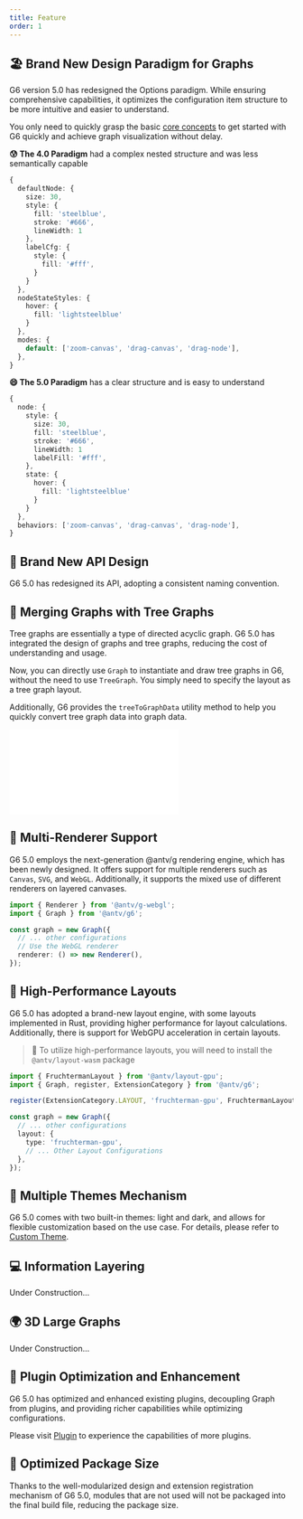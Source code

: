```yaml
---
title: Feature
order: 1
---
```


## 🏖️ Brand New Design Paradigm for Graphs

G6 version 5.0 has redesigned the Options paradigm. While ensuring comprehensive capabilities, it optimizes the configuration item structure to be more intuitive and easier to understand.

You only need to quickly grasp the basic [core concepts](/en/manual/core-concept/graph) to get started with G6 quickly and achieve graph visualization without delay.

**😰 The 4.0 Paradigm** had a complex nested structure and was less semantically capable

```typescript
{
  defaultNode: {
    size: 30,
    style: {
      fill: 'steelblue',
      stroke: '#666',
      lineWidth: 1
    },
    labelCfg: {
      style: {
        fill: '#fff',
      }
    }
  },
  nodeStateStyles: {
    hover: {
      fill: 'lightsteelblue'
    }
  },
  modes: {
    default: ['zoom-canvas', 'drag-canvas', 'drag-node'],
  },
}
```

**😄 The 5.0 Paradigm** has a clear structure and is easy to understand

```typescript
{
  node: {
    style: {
      size: 30,
      fill: 'steelblue',
      stroke: '#666',
      lineWidth: 1
      labelFill: '#fff',
    },
    state: {
      hover: {
        fill: 'lightsteelblue'
      }
    }
  },
  behaviors: ['zoom-canvas', 'drag-canvas', 'drag-node'],
}
```

## 🔨 Brand New API Design

G6 5.0 has redesigned its API, adopting a consistent naming convention.

## 🌲 Merging Graphs with Tree Graphs

Tree graphs are essentially a type of directed acyclic graph. G6 5.0 has integrated the design of graphs and tree graphs, reducing the cost of understanding and usage.

Now, you can directly use `Graph` to instantiate and draw tree graphs in G6, without the need to use `TreeGraph`. You simply need to specify the layout as a tree graph layout.

Additionally, G6 provides the `treeToGraphData` utility method to help you quickly convert tree graph data into graph data.

<embed src="@/docs/manual/feature-common/treeToGraphData.md"></embed>

## 🌆 Multi-Renderer Support

G6 5.0 employs the next-generation @antv/g rendering engine, which has been newly designed. It offers support for multiple renderers such as `Canvas`, `SVG`, and `WebGL`. Additionally, it supports the mixed use of different renderers on layered canvases.

```typescript
import { Renderer } from '@antv/g-webgl';
import { Graph } from '@antv/g6';

const graph = new Graph({
  // ... other configurations
  // Use the WebGL renderer
  renderer: () => new Renderer(),
});
```

## 🚀 High-Performance Layouts

G6 5.0 has adopted a brand-new layout engine, with some layouts implemented in Rust, providing higher performance for layout calculations. Additionally, there is support for WebGPU acceleration in certain layouts.

> 🚀 To utilize high-performance layouts, you will need to install the `@antv/layout-wasm` package

```typescript
import { FruchtermanLayout } from '@antv/layout-gpu';
import { Graph, register, ExtensionCategory } from '@antv/g6';

register(ExtensionCategory.LAYOUT, 'fruchterman-gpu', FruchtermanLayout);

const graph = new Graph({
  // ... other configurations
  layout: {
    type: 'fruchterman-gpu',
    // ... Other Layout Configurations
  },
});
```

## 🎨 Multiple Themes Mechanism

G6 5.0 comes with two built-in themes: light and dark, and allows for flexible customization based on the use case. For details, please refer to [Custom Theme](/en/manual/custom-extension/theme).

## 💻 Information Layering

Under Construction...

## 🌍 3D Large Graphs

Under Construction...

## 💪 Plugin Optimization and Enhancement

G6 5.0 has optimized and enhanced existing plugins, decoupling Graph from plugins, and providing richer capabilities while optimizing configurations.

Please visit [Plugin](/en/api/plugins/bubble-sets) to experience the capabilities of more plugins.

## 💼 Optimized Package Size

Thanks to the well-modularized design and extension registration mechanism of G6 5.0, modules that are not used will not be packaged into the final build file, reducing the package size.
